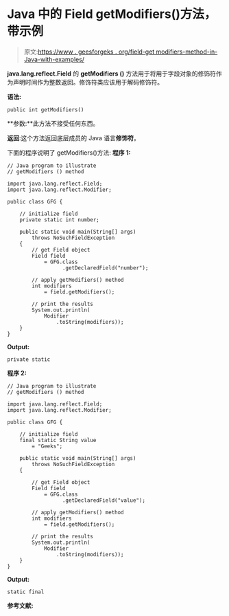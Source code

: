 # Java 中的 Field getModifiers()方法，带示例

> 原文:[https://www . geesforgeks . org/field-get modifiers-method-in-Java-with-examples/](https://www.geeksforgeeks.org/field-getmodifiers-method-in-java-with-examples/)

**java.lang.reflect.Field** 的 **getModifiers ()** 方法用于将用于字段对象的修饰符作为声明时间作为整数返回。修饰符类应该用于解码修饰符。

**语法:**

```
public int getModifiers()

```

**参数:**此方法不接受任何东西。

**返回**:这个方法返回底层成员的 Java 语言**修饰符**。

下面的程序说明了 getModifiers()方法:
**程序 1:**

```
// Java program to illustrate
// getModifiers () method

import java.lang.reflect.Field;
import java.lang.reflect.Modifier;

public class GFG {

    // initialize field
    private static int number;

    public static void main(String[] args)
        throws NoSuchFieldException
    {
        // get Field object
        Field field
            = GFG.class
                  .getDeclaredField("number");

        // apply getModifiers() method
        int modifiers
            = field.getModifiers();

        // print the results
        System.out.println(
            Modifier
                .toString(modifiers));
    }
}
```

**Output:**

```
private static

```

**程序 2:**

```
// Java program to illustrate
// getModifiers () method

import java.lang.reflect.Field;
import java.lang.reflect.Modifier;

public class GFG {

    // initialize field
    final static String value
        = "Geeks";

    public static void main(String[] args)
        throws NoSuchFieldException
    {

        // get Field object
        Field field
            = GFG.class
                  .getDeclaredField("value");

        // apply getModifiers() method
        int modifiers
            = field.getModifiers();

        // print the results
        System.out.println(
            Modifier
                .toString(modifiers));
    }
}
```

**Output:**

```
static final

```

**参考文献:**